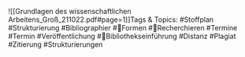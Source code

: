 
![[Grundlagen des wissenschaftlichen Arbeitens_Groß_211022.pdf#page=1]]Tags & Topics:
   #Stoffplan
   #Strukturierung
   #Bibliographier
   #Formen
   #Recherchieren
   #Termine
   #Termin
   #Veröffentlichung
   #Bibliothekseinführung
   #Distanz
   #Plagiat
   #Zitierung
   #Strukturierungen